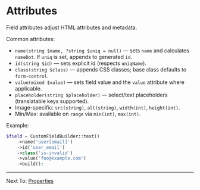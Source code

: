 # Attributes

Field attributes adjust HTML attributes and metadata.

Common attributes:
- `name(string $name, ?string $uniq = null)` — sets `name` and calculates `nameDot`. If `uniq` is set, appends to generated `id`.
- `id(string $id)` — sets explicit id (respects `uniqName`).
- `class(string $class)` — appends CSS classes; base class defaults to `form-control`.
- `value(mixed $value)` — sets field value and the `value` attribute where applicable.
- `placeholder(string $placeholder)` — select/text placeholders (translatable keys supported).
- Image-specific: `src(string)`, `alt(string)`, `width(int)`, `height(int)`.
- Min/Max: available on `range` via `min(int)`, `max(int)`.

Example:
```php
$field = CustomFieldBuilder::text()
    ->name('user[email]')
    ->id('user_email')
    ->class('is-invalid')
    ->value('foo@example.com')
    ->build();
```

---

Next To: [Properties](properties.md)
